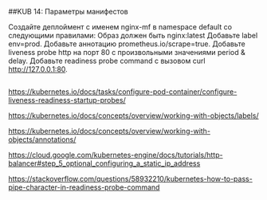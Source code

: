 ##KUB 14: Параметры манифестов

Создайте деплоймент с именем nginx-mf в namespace default со следующими правилами:
Образ должен быть nginx:latest
Добавьте label env=prod.
Добавьте аннотацию prometheus.io/scrape=true.
Добавьте liveness probe http на порт 80 с произвольными значениями period & delay.
Добавьте readiness probe command с вызовом curl http://127.0.0.1:80.


```
```



https://kubernetes.io/docs/tasks/configure-pod-container/configure-liveness-readiness-startup-probes/

https://kubernetes.io/docs/concepts/overview/working-with-objects/labels/

https://kubernetes.io/docs/concepts/overview/working-with-objects/annotations/

https://cloud.google.com/kubernetes-engine/docs/tutorials/http-balancer#step_5_optional_configuring_a_static_ip_address

https://stackoverflow.com/questions/58932210/kubernetes-how-to-pass-pipe-character-in-readiness-probe-command

